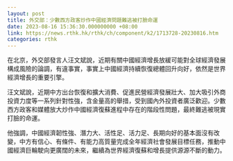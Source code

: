 ```yaml
---
layout: post
title: 外交部：少數西方政客炒作中國經濟問題難逃被打臉命運
date: 2023-08-16 15:36:30.000000000 +08:00
link: https://news.rthk.hk/rthk/ch/component/k2/1713728-20230816.htm
categories: rthk
---
```


在北京，外交部發言人汪文斌說，近期有關中國經濟增長放緩可能對全球經濟發展構成風險的論調，有違事實，事實上中國經濟持續恢復總體回升向好，依然是世界經濟增長的重要引擎。

汪文斌說，近期中方出台恢復和擴大消費、促進民營經濟發展壯大、加大吸引外商投資力度等一系列針對性強，含金量高的舉措，受到國內外投資者廣泛歡迎。少數西方政客和媒體放大炒作中國經濟復蘇進程中存在的階段性問題，最終難逃被現實打臉的命運。

他強調，中國經濟韌性強、潛力大、活性足、活力足、長期向好的基本面沒有改變，中方有信心、有條件、有能力高質量完成全年經濟社會發展目標任務，推動中國經濟巨輪駛向更廣闊的未來，繼續為世界經濟復蘇和增長提供源源不斷的動力。
